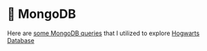 #  🍃 MongoDB 

Here are <a href="https://docs.google.com/document/d/1w3CmEbbAaWkfTl3dsKmTprIEYBRmCan4R1Gth1b0F0s/edit?usp=sharing">some MongoDB queries</a> that I utilized to explore  <a href="https://drive.google.com/drive/u/3/folders/1MC0AttnmlAmugifFlX3hG6pssYZDqpPB "> Hogwarts Database</a>
